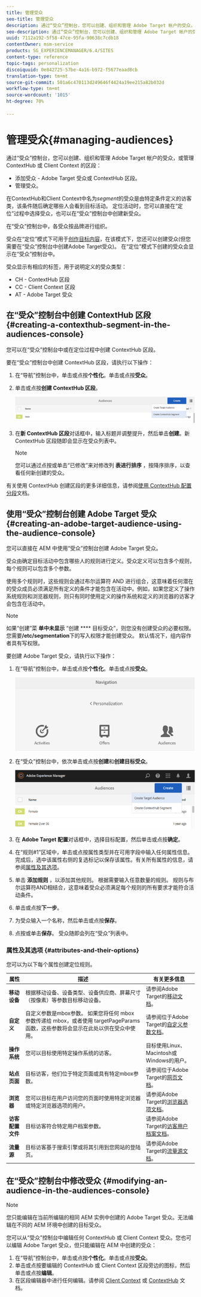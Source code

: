 ```yaml
---
title: 管理受众
seo-title: 管理受众
description: 通过“受众”控制台，您可以创建、组织和管理 Adobe Target 帐户的受众，或管理 ContextHub 或 Client Context 的区段
seo-description: 通过“受众”控制台，您可以创建、组织和管理 Adobe Target 帐户的受众，或管理 ContextHub 或 Client Context 的区段
uuid: 7112a192-5f58-47ce-95fa-90638c7cdb18
contentOwner: msm-service
products: SG_EXPERIENCEMANAGER/6.4/SITES
content-type: reference
topic-tags: personalization
discoiquuid: 0e842725-57be-4a16-b972-f5677eaad8cb
translation-type: tm+mt
source-git-commit: 501a6c470113d249646f4424a19ee215a82b032d
workflow-type: tm+mt
source-wordcount: '1015'
ht-degree: 70%

---
```



# 管理受众{#managing-audiences}

通过“受众”控制台，您可以创建、组织和管理 Adobe Target 帐户的受众，或管理 ContextHub 或 Client Context 的区段：

* 添加受众 - Adobe Target 受众或 ContextHub 区段。
* 管理受众。

在ContextHub和Client Context中名为&#x200B;*segment*&#x200B;的受众是由特定条件定义的访客类，该条件随后确定哪些人会看到目标活动。 定位活动时，您可以直接在“定位”过程中选择受众，也可以在“受众”控制台中创建新受众。

在“受众”控制台中，各受众按品牌进行组织。

受众在“定位”模式下可用于[创作目标内容](/help/sites-authoring/content-targeting-touch.md)，在该模式下，您还可以创建受众(但您需要在“受众”控制台中创建Adobe Target受众)。 在“定位”模式下创建的受众会显示在“受众”控制台中。

受众显示有相应的标签，用于说明定义的受众类型：

* CH - ContextHub 区段
* CC - Client Context 区段
* AT - Adobe Target 受众

## 在“受众”控制台中创建 ContextHub 区段  {#creating-a-contexthub-segment-in-the-audiences-console}

您可以在“受众”控制台中或在定位过程中创建 ContextHub 区段。

要在“受众”控制台中创建 ContextHub 区段，请执行以下操作：

1. 在“导航”控制台中，单击或点按&#x200B;**个性化**。单击或点按&#x200B;**受众**。
1. 单击或点按&#x200B;**创建 ContextHub 区段**。

   ![chlimage_1-298](assets/chlimage_1-298.png)

1. 在&#x200B;**新 ContextHub 区段**&#x200B;对话框中，输入标题并调整提升，然后单击&#x200B;**创建**。新 ContextHub 区段随即会显示在受众列表中。

   >[!NOTE]
   >
   >您可以通过点按或单击“已修改”来对修改列 **表进行排序** ，按降序排序，以查看任何新创建的受众。

有关使用 ContextHub 创建区段的更多详细信息，请参阅[使用 ContextHub 配置分段](/help/sites-administering/segmentation.md)文档。

## 使用“受众”控制台创建 Adobe Target 受众  {#creating-an-adobe-target-audience-using-the-audience-console}

您可以直接在 AEM 中使用“受众”控制台创建 Adobe Target 受众。

受众由确定目标活动中包含哪些人的规则进行定义。受众定义可以包含多个规则，每个规则可以包含多个参数。

使用多个规则时，这些规则会通过布尔运算符 AND 进行组合，这意味着任何潜在的受众成员必须满足所有定义的条件才能包含在活动中。例如，如果您定义了操作系统规则和浏览器规则，则只有同时使用定义的操作系统和定义的浏览器的访客才会包含在活动中。

>[!NOTE]
>
>如果“创建”菜 **单中未显示** “创建 **** 目标受众”，则您没有创建受众的必要权限。 您需要&#x200B;**/etc/segmentation**&#x200B;下的写入权限才能创建受众。 默认情况下，组内容作者具有写权限。

要创建 Adobe Target 受众，请执行以下操作：

1. 在“导航”控制台中，单击或点按&#x200B;**个性化**。单击或点按&#x200B;**受众**。

   ![chlimage_1-299](assets/chlimage_1-299.png)

1. 在“受众”控制台中，依次单击或点按&#x200B;**创建**&#x200B;和&#x200B;**创建目标受众**。

   ![chlimage_1-300](assets/chlimage_1-300.png)

1. 在 **Adobe Target 配置**&#x200B;对话框中，选择目标配置，然后单击或点按&#x200B;**确定**。
1. 在“规则#1”区域中，单击或点按属性类型并在可用字段中输入任何属性信息。完成后，选中该属性右侧的复选标记以保存该属性。有关所有属性的信息，请参阅[属性及其选项](#attributes-and-their-options)。
1. 单击 **添加规则** ，以添加其他规则。 根据需要输入任意数量的规则。 规则与布尔运算符AND相结合，这意味着受众必须满足每个规则的所有要求才能符合活动条件。
1. 单击或点按&#x200B;**下一步**。
1. 为受众输入一个名称，然后单击或点按&#x200B;**保存**。
1. 点按或单击&#x200B;**保存**。 受众随即会列在“受众”列表中。

### 属性及其选项  {#attributes-and-their-options}

您可以为以下每个属性创建定位规则。

| **属性** | **描述** | **有关更多信息** |
|---|---|---|
| **移动设备** | 根据移动设备、设备类型、设备供应商、屏幕尺寸（按像素）等参数目标移动设备。 | 请参阅Adobe Target的[移动文档](https://docs.adobe.com/content/help/en/target/using/audiences/create-audiences/categories-audiences/mobile.html)。 |
| **自定义** | 自定义参数是mbox参数。 如果您将任何 mbox 参数传递给 mbox，或者使用 targetPageParams 函数，这些参数将会显示在此处以供在受众中使用。 | 请参阅位于Adobe Target的[自定义参数文档](https://docs.adobe.com/content/help/en/target/using/audiences/create-audiences/categories-audiences/custom-parameters.html)。 |
| **操作系统** | 您可以目标使用特定操作系统的访客。 | 目标使用Linux、Macintosh或Windows的用户。 |
| **站点页面** | 目标访客，他们位于特定页面或具有特定mbox参数。 | 请参阅位于Adobe Target的[网页文档](https://docs.adobe.com/content/help/en/target/using/audiences/create-audiences/categories-audiences/site-pages.html)。 |
| **浏览器** | 您可以目标在用户访问您的页面时使用特定浏览器或特定浏览器选项的用户。 | 请参阅Adobe Target的[浏览器选项文档](https://docs.adobe.com/content/help/en/target/using/audiences/create-audiences/categories-audiences/browser.html)。 |
| **访客配置文件** | 目标访客符合特定用户档案参数。 | 请参阅Adobe Target的[访客用户档案文档](https://docs.adobe.com/content/help/en/target/using/audiences/visitor-profiles/visitor-profile.html)。 |
| **流量源** | 目标访客基于搜索引擎或将其引用到您网站的登陆页。 | 请参阅Adobe Target的[流量源文档](https://docs.adobe.com/content/help/en/target/using/audiences/create-audiences/categories-audiences/traffic-sources.html)。 |

## 在“受众”控制台中修改受众 {#modifying-an-audience-in-the-audiences-console}

>[!NOTE]
>
>您只能编辑在当前所编辑的相同 AEM 实例中创建的 Adobe Target 受众。无法编辑在不同的 AEM 环境中创建的目标受众。

您可以从“受众”控制台中编辑任何 ContextHub 或 Client Context 受众。您也可以编辑 Adobe Target 受众，但只能编辑在 AEM 中创建的受众：

1. 在“导航”控制台中，单击或点按&#x200B;**个性化**。单击或点按&#x200B;**受众**。
1. 单击或点按要编辑的 ContextHub 或 Client Context 区段旁边的图标，然后单击或点按&#x200B;**编辑**。
1. 在区段编辑器中进行任何编辑。请参阅 [Client Context](/help/sites-administering/campaign-segmentation.md) 或 [ContextHub](/help/sites-administering/contexthub-config.md) 文档。

